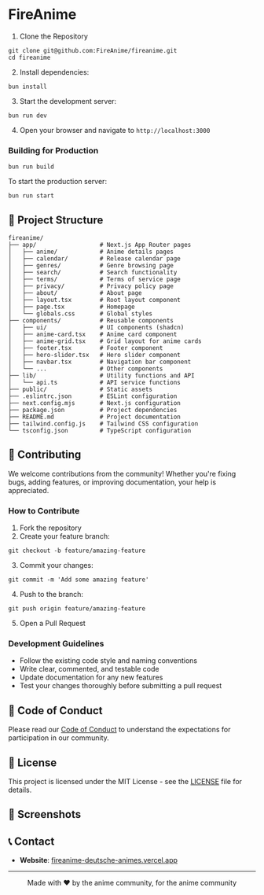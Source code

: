 # FireAnime

1. Clone the Repository

```shellscript
git clone git@github.com:FireAnime/fireanime.git
cd fireanime
```

2. Install dependencies:

```shellscript
bun install
```


3. Start the development server:

```shellscript
bun run dev
```


4. Open your browser and navigate to `http://localhost:3000`


### Building for Production

```shellscript
bun run build
```

To start the production server:

```shellscript
bun run start
```

## 🧩 Project Structure

```plaintext
fireanime/
├── app/                  # Next.js App Router pages
│   ├── anime/            # Anime details pages
│   ├── calendar/         # Release calendar page
│   ├── genres/           # Genre browsing page
│   ├── search/           # Search functionality
│   ├── terms/            # Terms of service page
│   ├── privacy/          # Privacy policy page
│   ├── about/            # About page
│   ├── layout.tsx        # Root layout component
│   ├── page.tsx          # Homepage
│   └── globals.css       # Global styles
├── components/           # Reusable components
│   ├── ui/               # UI components (shadcn)
│   ├── anime-card.tsx    # Anime card component
│   ├── anime-grid.tsx    # Grid layout for anime cards
│   ├── footer.tsx        # Footer component
│   ├── hero-slider.tsx   # Hero slider component
│   ├── navbar.tsx        # Navigation bar component
│   └── ...               # Other components
├── lib/                  # Utility functions and API
│   └── api.ts            # API service functions
├── public/               # Static assets
├── .eslintrc.json        # ESLint configuration
├── next.config.mjs       # Next.js configuration
├── package.json          # Project dependencies
├── README.md             # Project documentation
├── tailwind.config.js    # Tailwind CSS configuration
└── tsconfig.json         # TypeScript configuration
```

## 🤝 Contributing

We welcome contributions from the community! Whether you're fixing bugs, adding features, or improving documentation, your help is appreciated.

### How to Contribute

1. Fork the repository
2. Create your feature branch:

```shellscript
git checkout -b feature/amazing-feature
```


3. Commit your changes:

```shellscript
git commit -m 'Add some amazing feature'
```


4. Push to the branch:

```shellscript
git push origin feature/amazing-feature
```


5. Open a Pull Request


### Development Guidelines

- Follow the existing code style and naming conventions
- Write clear, commented, and testable code
- Update documentation for any new features
- Test your changes thoroughly before submitting a pull request


## 📝 Code of Conduct

Please read our [Code of Conduct](CODE_OF_CONDUCT.md) to understand the expectations for participation in our community.

## 📜 License

This project is licensed under the MIT License - see the [LICENSE](LICENSE) file for details.

## 📸 Screenshots











## 📞 Contact

- **Website**: [fireanime-deutsche-animes.vercel.app](https://fireanime-deutsche-animes.vercel.app/)


---

<p align="center">Made with ❤️ by the anime community, for the anime community</p>